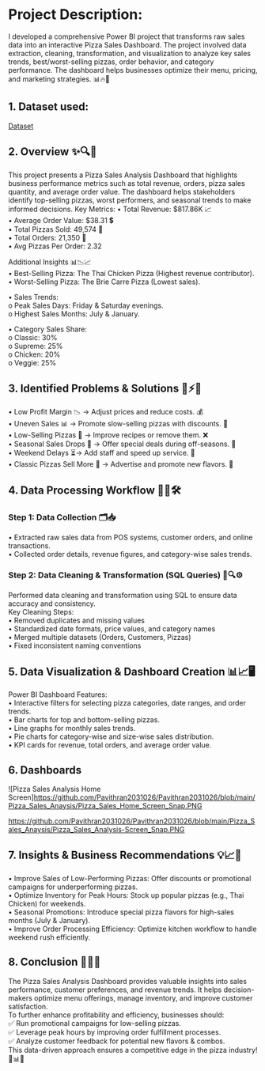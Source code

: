 # Project Description:  

I developed a comprehensive Power BI project that transforms raw sales data into an interactive Pizza Sales Dashboard. The project involved data extraction, cleaning, transformation, and visualization to analyze key sales trends, best/worst-selling pizzas, order behavior, and category performance. The dashboard helps businesses optimize their menu, pricing, and marketing strategies. 📊🔥🍕  

## 1. Dataset used:  
<a href="https://github.com/Pavithran2031026/Pavithran2031026/blob/main/Pizza_Sales_Anaysis/pizza_sales_csv_file.csv">Dataset</a>  

## 2. Overview ✨🔍📢  

This project presents a Pizza Sales Analysis Dashboard that highlights business performance metrics such as total revenue, orders, pizza sales quantity, and average order value. The dashboard helps stakeholders identify top-selling pizzas, worst performers, and seasonal trends to make informed decisions.
Key Metrics:
  •	Total Revenue: $817.86K 📈  
  •	Average Order Value: $38.31 💲  
  •	Total Pizzas Sold: 49,574 🍕  
  •	Total Orders: 21,350 🛒  
  •	Avg Pizzas Per Order: 2.32  
  
Additional Insights 📊📉📈  
•	Best-Selling Pizza: The Thai Chicken Pizza (Highest revenue contributor).  
•	Worst-Selling Pizza: The Brie Carre Pizza (Lowest sales).  

•	Sales Trends:  
o	Peak Sales Days: Friday & Saturday evenings.  
o	Highest Sales Months: July & January.  

•	Category Sales Share:  
o	Classic: 30%  
o	Supreme: 25%  
o	Chicken: 20%  
o	Veggie: 25%  

## 3. Identified Problems & Solutions 🚨⚡🔎  
• Low Profit Margin 📉 → Adjust prices and reduce costs. 💰	  
• Uneven Sales 📊 → Promote slow-selling pizzas with discounts. 🎯	  
• Low-Selling Pizzas 🍕 → Improve recipes or remove them. ❌  	
• Seasonal Sales Drops 📆 → Offer special deals during off-seasons. 🎉  	
• Weekend Delays ⏳→ Add staff and speed up service. 🚀	  
• Classic Pizzas Sell More 🍕 → Advertise and promote new flavors. 📢	  

## 4. Data Processing Workflow 🔄📑🛠️  

### Step 1: Data Collection 🗂️📥  
  •	Extracted raw sales data from POS systems, customer orders, and online transactions.  
  •	Collected order details, revenue figures, and category-wise sales trends.  
  
### Step 2: Data Cleaning & Transformation (SQL Queries) 🧹🔍⚙️  
Performed data cleaning and transformation using SQL to ensure data accuracy and consistency.  
Key Cleaning Steps:    
  •	Removed duplicates and missing values  
  •	Standardized date formats, price values, and category names   
  •	Merged multiple datasets (Orders, Customers, Pizzas)  
  •	Fixed inconsistent naming conventions  
  
## 5. Data Visualization & Dashboard Creation 📊📈🖥️  
Power BI Dashboard Features:  
  •	Interactive filters for selecting pizza categories, date ranges, and order trends.  
  •	Bar charts for top and bottom-selling pizzas.  
  •	Line graphs for monthly sales trends.  
  •	Pie charts for category-wise and size-wise sales distribution.  
  •	KPI cards for revenue, total orders, and average order value.  

## 6. Dashboards  

![Pizza Sales Analysis Home Screen]https://github.com/Pavithran2031026/Pavithran2031026/blob/main/Pizza_Sales_Anaysis/Pizza_Sales_Home_Screen_Snap.PNG

https://github.com/Pavithran2031026/Pavithran2031026/blob/main/Pizza_Sales_Anaysis/Pizza_Sales_Analysis-Screen_Snap.PNG  

## 7. Insights & Business Recommendations 💡📈🚀  
  •	Improve Sales of Low-Performing Pizzas: Offer discounts or promotional campaigns for underperforming pizzas.  
  •	Optimize Inventory for Peak Hours: Stock up popular pizzas (e.g., Thai Chicken) for weekends.  
  •	Seasonal Promotions: Introduce special pizza flavors for high-sales months (July & January).  
  •	Improve Order Processing Efficiency: Optimize kitchen workflow to handle weekend rush efficiently.  

## 8. Conclusion 🎯📢🚀  
The Pizza Sales Analysis Dashboard provides valuable insights into sales performance, customer preferences, and revenue trends. It helps decision-makers optimize menu offerings, manage inventory, and improve customer satisfaction.  
To further enhance profitability and efficiency, businesses should:    
  ✅ Run promotional campaigns for low-selling pizzas.  
  ✅ Leverage peak hours by improving order fulfillment processes.  
  ✅ Analyze customer feedback for potential new flavors & combos.  
This data-driven approach ensures a competitive edge in the pizza industry! 🍕📊🔥  


